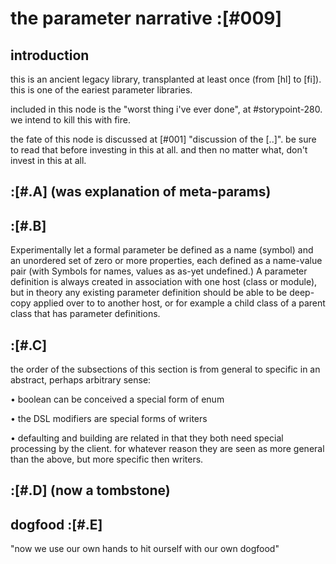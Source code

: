 # the parameter narrative :[#009]

## introduction

this is an ancient legacy library, transplanted at least once (from [hl]
to [fi]). this is one of the eariest parameter libraries.

included in this node is the "worst thing i've ever done",
at #storypoint-280. we intend to kill this with fire.

the fate of this node is discussed at [#001] "discussion of the [..]". be
sure to read that before investing in this at all. and then no matter what,
don't invest in this at all.


## :[#.A]  (was explanation of meta-params)



## :[#.B]
Experimentally let a formal parameter be defined as a name (symbol)
and an unordered set of zero or more properties, each defined as a
name-value pair (with Symbols for names, values as as-yet undefined.)
A parameter definition is always created in association with one host
(class or module), but in theory any existing parameter definition
should be able to be deep-copy applied over to to another host, or for
example a child class of a parent class that has parameter definitions.




## :[#.C]

the order of the subsections of this section is from general to specific
in an abstract, perhaps arbitrary sense:

  • boolean can be conceived a special form of enum

  • the DSL modifiers are special forms of writers

  • defaulting and building are related in that they both need
    special processing by the client. for whatever reason they are
    seen as more general than the above, but more specific then writers.




## :[#.D]  (now a tombstone)




## dogfood :[#.E]

"now we use our own hands to hit ourself with our own dogfood"

